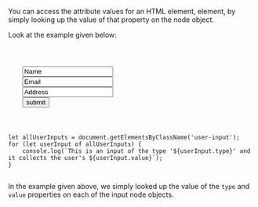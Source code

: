 <!--
The reason why I have not included
getAttribute is because the only
advantage it brings over querying property values
directly, is that it can query the value of
non-standard HTML attributes too.

This seems too miniscule a benefit
for students to be taught 2 ways of
doing the same thing.
 -->

You can access the attribute values for an HTML element,
element, by simply looking up the value
of that property on the node object.

Look at the example given below:

<codeblock language="javascript" type="lesson">
<code>
<panel language="html">
<form id = "user-info">
    <input type = "text" class = "user-input" value = "Name">
    <input type = "text" class = "user-input" value = "Email">
    <input type = "text" class = "user-input" value = "Address">
    <input type = "submit" value = "submit">
</form>
</panel>
<panel language="javascript">
let allUserInputs = document.getElementsByClassName('user-input');
for (let userInput of allUserInputs) {
    console.log(`This is an input of the type '${userInput.type}' and it collects the user's ${userInput.value}`);
}
</panel>
</code>
</codeblock>

In the example given above, we
simply looked up the value
of the `type` and
`value` properties on each of the input
node objects.
